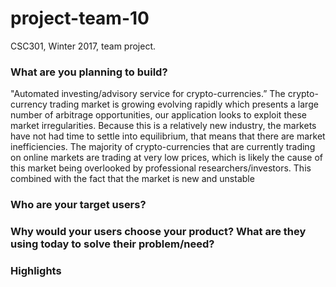 # project-team-10
CSC301, Winter 2017, team project.


### What are you planning to build?

"Automated investing/advisory service for crypto-currencies.” The crypto-currency trading market is growing evolving rapidly which presents a large number of arbitrage opportunities, our application looks to exploit these market irregularities.  Because this is a relatively new industry, the markets have not had time to settle into equilibrium, that means that there are market inefficiencies.  The majority of crypto-currencies that are currently trading on online markets are trading at very low prices, which is likely the cause of this market being overlooked by professional researchers/investors.  This combined with the fact that the market is new and unstable 


### Who are your target users?


### Why would your users choose your product? What are they using today to solve their problem/need?


### Highlights
